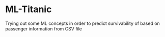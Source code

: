 # ML-Titanic
Trying out some ML concepts in order to predict survivability of based on passenger information from CSV file
